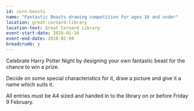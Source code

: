 ```yaml
---
id: corn-beasts
name: "Fantastic Beasts drawing competition for ages 16 and under"
location: great-cornard-library
location-text: Great Cornard Library
event-start-date: 2018-01-16
event-end-date: 2018-02-09
breadcrumb: y
---
```


Celebrate Harry Potter Night by designing your own fantastic beast for the chance to win a prize.

Decide on some special characteristics for it, draw a picture and give it a name which suits it.

All entries must be A4 sized and handed in to the library on or before Friday 9 February.
